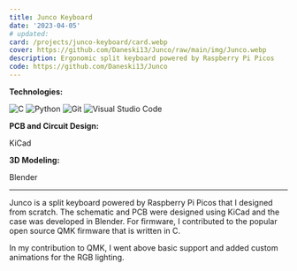 ```yaml
---
title: Junco Keyboard
date: '2023-04-05'
# updated:
card: /projects/junco-keyboard/card.webp
cover: https://github.com/Daneski13/Junco/raw/main/img/Junco.webp
description: Ergonomic split keyboard powered by Raspberry Pi Picos
code: https://github.com/Daneski13/Junco
---
```


<script>
    import Anchor from '$lib/components/markdown/Anchor.svelte';
</script>

**Technologies:**

![C](https://img.shields.io/badge/c-%2300599C.svg?style=for-the-badge&logo=c&logoColor=white)
![Python](https://img.shields.io/badge/python-3670A0?style=for-the-badge&logo=python&logoColor=ffdd54)
![Git](https://img.shields.io/badge/git-%23F05033.svg?style=for-the-badge&logo=git&logoColor=white)
![Visual Studio Code](https://img.shields.io/badge/Visual%20Studio%20Code-0078d7.svg?style=for-the-badge&logo=visual-studio-code&logoColor=white)

**PCB and Circuit Design:**

KiCad

**3D Modeling:**

Blender

---

Junco is a split keyboard powered by Raspberry Pi Picos that I designed from scratch. The schematic and PCB were designed using KiCad and the case was developed in Blender. For firmware, I contributed to the popular open source <Anchor href="https://github.com/qmk/qmk_firmware" rel="external">QMK</Anchor> firmware that is written in C.

In my contribution to QMK, I went above basic support and added custom animations for the RGB lighting.
